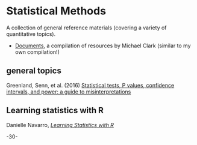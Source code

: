 # Statistical Methods

A collection of general reference materials (covering a variety of quantitative topics).

* [Documents](http://m-clark.github.io/documents/), a compilation of resources by Michael Clark (similar to my own compilation!)


## general topics

Greenland, Senn, et al. (2016) [Statistical tests, P values, confidence intervals, and power: a guide to misinterpretations](https://www.ncbi.nlm.nih.gov/pubmed/27209009) 


## Learning statistics with R

Danielle Navarro, [_Learning Statistics with R_](https://learningstatisticswithr.com/)


-30-
